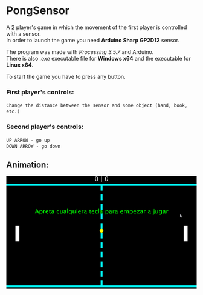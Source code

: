 # PongSensor

A 2 player's game in which the movement of the first player is controlled with a sensor.
<br>In order to launch the game you need <b>Arduino Sharp GP2D12</b> sensor.

The program was made with <i>Processing 3.5.7</i> and Arduino.
<br>There is also <i>.exe</i> executable file for <b>Windows x64</b> and the executable for <b>Linux x64</b>.


To start the game you have to press any button.

### First player's controls:
	Change the distance between the sensor and some object (hand, book, etc.)

### Second player's controls:
	UP ARROW - go up
	DOWN ARROW - go down


## Animation:
![](pong.gif)
